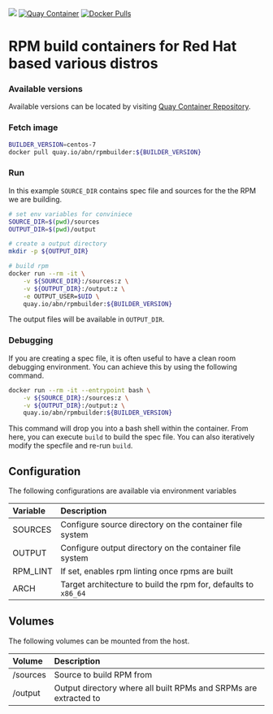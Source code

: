 [![](https://github.com/abn/rpmbuilder/workflows/Image%20Build/badge.svg)](https://github.com/abn/rpmbuilder/actions?query=workflow%3A%22Image+Build%22)
[![Quay Container](https://quay.io/repository/abn/rpmbuilder/status "Quay Container")](https://quay.io/repository/abn/rpmbuilder)
[![Docker Pulls](https://img.shields.io/docker/pulls/alectolytic/rpmbuilder.svg)](https://hub.docker.com/r/alectolytic/rpmbuilder/)

# RPM build containers for Red Hat based various distros

### Available versions
Available versions can be located by visiting [Quay Container Repository](https://quay.io/repository/abn/rpmbuilder?tab=tags).

### Fetch image
```bash
BUILDER_VERSION=centos-7
docker pull quay.io/abn/rpmbuilder:${BUILDER_VERSION}
```

### Run
In this example `SOURCE_DIR` contains spec file and sources for the the RPM we are building.

```bash
# set env variables for conviniece
SOURCE_DIR=$(pwd)/sources
OUTPUT_DIR=$(pwd)/output

# create a output directory
mkdir -p ${OUTPUT_DIR}

# build rpm
docker run --rm -it \
    -v ${SOURCE_DIR}:/sources:z \
    -v ${OUTPUT_DIR}:/output:z \
    -e OUTPUT_USER=$UID \
    quay.io/abn/rpmbuilder:${BUILDER_VERSION}
```

The output files will be available in `OUTPUT_DIR`.

###  Debugging
If you are creating a spec file, it is often useful to have a clean room debugging environment. You can achieve this by using the following command.

```bash
docker run --rm -it --entrypoint bash \
    -v ${SOURCE_DIR}:/sources:z \
    -v ${OUTPUT_DIR}:/output:z \
    quay.io/abn/rpmbuilder:${BUILDER_VERSION}
```
This command will drop you into a bash shell within the container. From here, you can execute `build` to build the spec file. You can also iteratively modify the specfile and re-run `build`.

## Configuration
The following configurations are available via environment variables

| Variable  | Description |
| :------------ | :------------ |
| SOURCES | Configure source directory on the container file system |
| OUTPUT | Configure output directory on the container file system |
| RPM_LINT | If set, enables rpm linting once rpms are built |
| ARCH | Target architecture to build the rpm for, defaults to `x86_64` |

## Volumes
The following volumes can be mounted from the host.

| Volume  | Description |
| :------------ | :------------ |
| /sources | Source to build RPM from |
| /output | Output directory where all built RPMs and SRPMs are extracted to |
